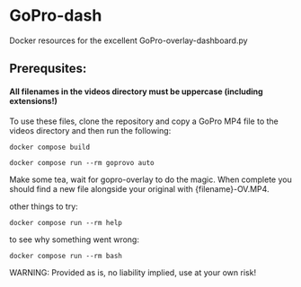 # GoPro-dash
Docker resources for the excellent GoPro-overlay-dashboard.py


## Prerequsites: 

#### All filenames in the videos directory must be uppercase (including extensions!)


To use these files, clone the repository and copy a GoPro MP4 file
to the videos directory and then run the following:

```
docker compose build 
```
```
docker compose run --rm goprovo auto
```

Make some tea, wait for gopro-overlay to do the magic. When complete
you should find a new file alongside your original with {filename}-OV.MP4.

other things to try:
```
docker compose run --rm help 
```
to see why something went wrong:
```
docker compose run --rm bash
```

WARNING: Provided as is, no liability implied, use at your own risk!

